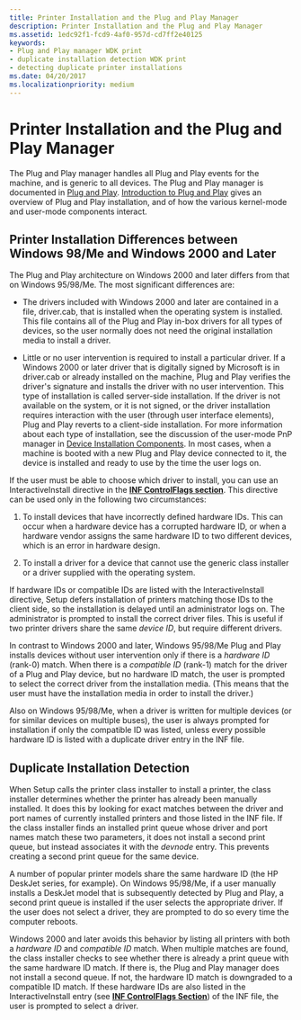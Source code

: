 ```yaml
---
title: Printer Installation and the Plug and Play Manager
description: Printer Installation and the Plug and Play Manager
ms.assetid: 1edc92f1-fcd9-4af0-957d-cd7ff2e40125
keywords:
- Plug and Play manager WDK print
- duplicate installation detection WDK print
- detecting duplicate printer installations
ms.date: 04/20/2017
ms.localizationpriority: medium
---
```


# Printer Installation and the Plug and Play Manager

The Plug and Play manager handles all Plug and Play events for the machine, and is generic to all devices. The Plug and Play manager is documented in [Plug and Play](https://docs.microsoft.com/windows-hardware/drivers/kernel/implementing-plug-and-play). [Introduction to Plug and Play](https://docs.microsoft.com/windows-hardware/drivers/kernel/introduction-to-plug-and-play) gives an overview of Plug and Play installation, and of how the various kernel-mode and user-mode components interact.

## Printer Installation Differences between Windows 98/Me and Windows 2000 and Later

The Plug and Play architecture on Windows 2000 and later differs from that on Windows 95/98/Me. The most significant differences are:

- The drivers included with Windows 2000 and later are contained in a file, driver.cab, that is installed when the operating system is installed. This file contains all of the Plug and Play in-box drivers for all types of devices, so the user normally does not need the original installation media to install a driver.

- Little or no user intervention is required to install a particular driver. If a Windows 2000 or later driver that is digitally signed by Microsoft is in driver.cab or already installed on the machine, Plug and Play verifies the driver's signature and installs the driver with no user intervention. This type of installation is called server-side installation. If the driver is not available on the system, or it is not signed, or the driver installation requires interaction with the user (through user interface elements), Plug and Play reverts to a client-side installation. For more information about each type of installation, see the discussion of the user-mode PnP manager in [Device Installation Components](https://docs.microsoft.com/previous-versions/ff541277(v=vs.85)). In most cases, when a machine is booted with a new Plug and Play device connected to it, the device is installed and ready to use by the time the user logs on.

If the user must be able to choose which driver to install, you can use an InteractiveInstall directive in the [**INF ControlFlags section**](https://docs.microsoft.com/windows-hardware/drivers/install/inf-controlflags-section). This directive can be used only in the following two circumstances:

1. To install devices that have incorrectly defined hardware IDs. This can occur when a hardware device has a corrupted hardware ID, or when a hardware vendor assigns the same hardware ID to two different devices, which is an error in hardware design.

1. To install a driver for a device that cannot use the generic class installer or a driver supplied with the operating system.

If hardware IDs or compatible IDs are listed with the InteractiveInstall directive, Setup defers installation of printers matching those IDs to the client side, so the installation is delayed until an administrator logs on. The administrator is prompted to install the correct driver files. This is useful if two printer drivers share the same *device ID*, but require different drivers.

In contrast to Windows 2000 and later, Windows 95/98/Me Plug and Play installs devices without user intervention only if there is a *hardware ID* (rank-0) match. When there is a *compatible ID* (rank-1) match for the driver of a Plug and Play device, but no hardware ID match, the user is prompted to select the correct driver from the installation media. (This means that the user must have the installation media in order to install the driver.)

Also on Windows 95/98/Me, when a driver is written for multiple devices (or for similar devices on multiple buses), the user is always prompted for installation if only the compatible ID was listed, unless every possible hardware ID is listed with a duplicate driver entry in the INF file.

## Duplicate Installation Detection

When Setup calls the printer class installer to install a printer, the class installer determines whether the printer has already been manually installed. It does this by looking for exact matches between the driver and port names of currently installed printers and those listed in the INF file. If the class installer finds an installed print queue whose driver and port names match these two parameters, it does not install a second print queue, but instead associates it with the *devnode* entry. This prevents creating a second print queue for the same device.

A number of popular printer models share the same hardware ID (the HP DeskJet series, for example). On Windows 95/98/Me, if a user manually installs a DeskJet model that is subsequently detected by Plug and Play, a second print queue is installed if the user selects the appropriate driver. If the user does not select a driver, they are prompted to do so every time the computer reboots.

Windows 2000 and later avoids this behavior by listing all printers with both a *hardware ID* and *compatible ID* match. When multiple matches are found, the class installer checks to see whether there is already a print queue with the same hardware ID match. If there is, the Plug and Play manager does not install a second queue. If not, the hardware ID match is downgraded to a compatible ID match. If these hardware IDs are also listed in the InteractiveInstall entry (see [**INF ControlFlags Section**](https://docs.microsoft.com/windows-hardware/drivers/install/inf-controlflags-section)) of the INF file, the user is prompted to select a driver.
